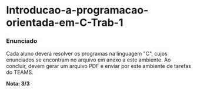 # Introducao-a-programacao-orientada-em-C-Trab-1
<h3>Enunciado</h3>
<p>Cada aluno deverá resolver os programas na linguagem "C", cujos enunciados se encontram no arquivo em anexo a este ambiente. Ao concluir, devem gerar um arquivo PDF e enviar por este ambiente de tarefas do TEAMS.</p>

<strong>Nota: 3/3</strong>